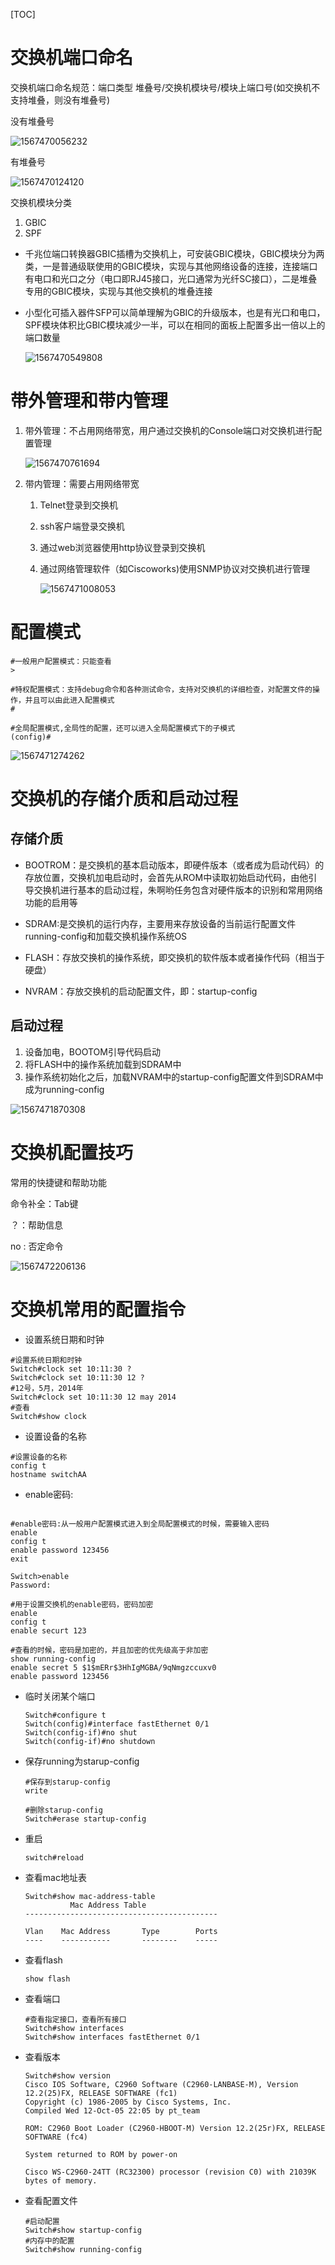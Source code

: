 [TOC]

# 交换机端口命名

交换机端口命名规范：端口类型 堆叠号/交换机模块号/模块上端口号(如交换机不支持堆叠，则没有堆叠号)

没有堆叠号

![1567470056232](https://github.com/chenyansong1/note/blob/master/images/computeNetwork/1567470056232.png?raw=true)

有堆叠号

![1567470124120](https://github.com/chenyansong1/note/blob/master/images/computeNetwork/1567470124120.png?raw=true)

交换机模块分类

1. GBIC
2. SPF

* 千兆位端口转换器GBIC插槽为交换机上，可安装GBIC模块，GBIC模块分为两类，一是普通级联使用的GBIC模块，实现与其他网络设备的连接，连接端口有电口和光口之分（电口即RJ45接口，光口通常为光纤SC接口），二是堆叠专用的GBIC模块，实现与其他交换机的堆叠连接

* 小型化可插入器件SFP可以简单理解为GBIC的升级版本，也是有光口和电口，SPF模块体积比GBIC模块减少一半，可以在相同的面板上配置多出一倍以上的端口数量

  ![1567470549808](https://github.com/chenyansong1/note/blob/master/images/computeNetwork/1567470549808.png?raw=true)

# 带外管理和带内管理

1. 带外管理：不占用网络带宽，用户通过交换机的Console端口对交换机进行配置管理

   ![1567470761694](https://github.com/chenyansong1/note/blob/master/images/computeNetwork/1567470761694.png?raw=true)

2. 带内管理：需要占用网络带宽

   1. Telnet登录到交换机

   2. ssh客户端登录交换机

   3. 通过web浏览器使用http协议登录到交换机

   4. 通过网络管理软件（如Ciscoworks)使用SNMP协议对交换机进行管理

      ![1567471008053](https://github.com/chenyansong1/note/blob/master/images/computeNetwork/1567471008053.png?raw=true)

# 配置模式

```shell
#一般用户配置模式：只能查看
>

#特权配置模式：支持debug命令和各种测试命令，支持对交换机的详细检查，对配置文件的操作，并且可以由此进入配置模式
#

#全局配置模式,全局性的配置，还可以进入全局配置模式下的子模式
(config)#
```

![1567471274262](https://github.com/chenyansong1/note/blob/master/images/computeNetwork/1567471274262.png?raw=true)



# 交换机的存储介质和启动过程

## 存储介质

* BOOTROM：是交换机的基本启动版本，即硬件版本（或者成为启动代码）的存放位置，交换机加电启动时，会首先从ROM中读取初始启动代码，由他引导交换机进行基本的启动过程，朱啊哟任务包含对硬件版本的识别和常用网络功能的启用等

* SDRAM:是交换机的运行内存，主要用来存放设备的当前运行配置文件running-config和加载交换机操作系统OS
* FLASH：存放交换机的操作系统，即交换机的软件版本或者操作代码（相当于硬盘）
* NVRAM：存放交换机的启动配置文件，即：startup-config



## 启动过程

1. 设备加电，BOOTOM引导代码启动
2. 将FLASH中的操作系统加载到SDRAM中
3. 操作系统初始化之后，加载NVRAM中的startup-config配置文件到SDRAM中成为running-config

![1567471870308](https://github.com/chenyansong1/note/blob/master/images/computeNetwork/1567471870308.png?raw=true)

# 交换机配置技巧

常用的快捷键和帮助功能

命令补全：Tab键

？：帮助信息

no : 否定命令

![1567472206136](https://github.com/chenyansong1/note/blob/master/images/computeNetwork/1567472206136.png?raw=true)

# 交换机常用的配置指令

* 设置系统日期和时钟

```shell
#设置系统日期和时钟
Switch#clock set 10:11:30 ?
Switch#clock set 10:11:30 12 ?
#12号，5月，2014年
Switch#clock set 10:11:30 12 may 2014
#查看
Switch#show clock
```

* 设置设备的名称

```shell
#设置设备的名称
config t
hostname switchAA
```

* enable密码:

```shell

#enable密码:从一般用户配置模式进入到全局配置模式的时候，需要输入密码
enable
config t
enable password 123456
exit

Switch>enable 
Password:

#用于设置交换机的enable密码，密码加密
enable 
config t
enable securt 123

#查看的时候，密码是加密的，并且加密的优先级高于非加密
show running-config
enable secret 5 $1$mERr$3HhIgMGBA/9qNmgzccuxv0
enable password 123456
```

* 临时关闭某个端口

  ```shell
  Switch#configure t
  Switch(config)#interface fastEthernet 0/1
  Switch(config-if)#no shut
  Switch(config-if)#no shutdown 
  ```

* 保存running为starup-config

  ```shell
  #保存到starup-config
  write 
  
  #删除starup-config
  Switch#erase startup-config
  ```

* 重启

  ```shell
  switch#reload
  ```

* 查看mac地址表

  ```shell
  Switch#show mac-address-table 
            Mac Address Table
  -------------------------------------------
  
  Vlan    Mac Address       Type        Ports
  ----    -----------       --------    -----
  
  ```

* 查看flash

  ```shell
  show flash
  ```

* 查看端口

  ```shell
  #查看指定接口，查看所有接口
  Switch#show interfaces 
  Switch#show interfaces fastEthernet 0/1
  ```

* 查看版本

  ```shell
  Switch#show version 
  Cisco IOS Software, C2960 Software (C2960-LANBASE-M), Version 12.2(25)FX, RELEASE SOFTWARE (fc1)
  Copyright (c) 1986-2005 by Cisco Systems, Inc.
  Compiled Wed 12-Oct-05 22:05 by pt_team
  
  ROM: C2960 Boot Loader (C2960-HBOOT-M) Version 12.2(25r)FX, RELEASE SOFTWARE (fc4)
  
  System returned to ROM by power-on
  
  Cisco WS-C2960-24TT (RC32300) processor (revision C0) with 21039K bytes of memory.
  
  ```

* 查看配置文件

  ```shell
  #启动配置
  Switch#show startup-config
  #内存中的配置
  Switch#show running-config
  ```

  